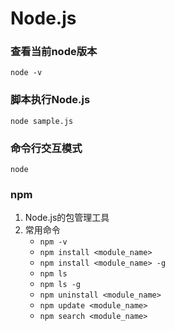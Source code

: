 # Node.js

### 查看当前node版本
```node -v```

### 脚本执行Node.js
```node sample.js```

### 命令行交互模式
```node```

### npm
1. Node.js的包管理工具
2. 常用命令
    * ```npm -v```
    * ```npm install <module_name>```
    * ```npm install <module_name> -g```
    * ```npm ls```
    * ```npm ls -g```
    * ```npm uninstall <module_name>```
    * ```npm update <module_name>```
    * ```npm search <module_name>```
